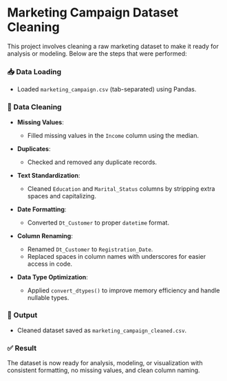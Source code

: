 # Marketing Campaign Dataset Cleaning

This project involves cleaning a raw marketing dataset to make it ready for analysis or modeling. Below are the steps that were performed:

### 📥 Data Loading
- Loaded `marketing_campaign.csv` (tab-separated) using Pandas.

### 🧹 Data Cleaning
- **Missing Values**:
  - Filled missing values in the `Income` column using the median.

- **Duplicates**:
  - Checked and removed any duplicate records.

- **Text Standardization**:
  - Cleaned `Education` and `Marital_Status` columns by stripping extra spaces and capitalizing.

- **Date Formatting**:
  - Converted `Dt_Customer` to proper `datetime` format.

- **Column Renaming**:
  - Renamed `Dt_Customer` to `Registration_Date`.
  - Replaced spaces in column names with underscores for easier access in code.

- **Data Type Optimization**:
  - Applied `convert_dtypes()` to improve memory efficiency and handle nullable types.

### 💾 Output
- Cleaned dataset saved as `marketing_campaign_cleaned.csv`.

### ✅ Result
The dataset is now ready for analysis, modeling, or visualization with consistent formatting, no missing values, and clean column naming.

